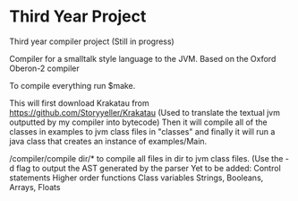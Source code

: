 # Third Year Project
Third year compiler project (Still in progress)

Compiler for a smalltalk style language to the JVM. Based on the Oxford Oberon-2 compiler


To compile everything run $make.

This will first download Krakatau from https://github.com/Storyyeller/Krakatau (Used to translate the textual jvm outputted by my compiler into bytecode)
Then it will compile all of the classes in examples to jvm class files in "classes" 
and finally it will run a java class that creates an instance of examples/Main.

/compiler/compile dir/* to compile all files in dir to jvm class files. (Use the -d flag to output the AST generated by the parser
Yet to be added:
    Control statements
    Higher order functions
    Class variables
    Strings, Booleans, Arrays, Floats
